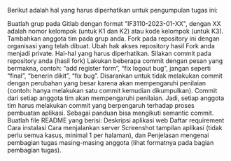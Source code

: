 Berikut adalah hal yang harus diperhatikan untuk pengumpulan tugas ini:

Buatlah grup pada Gitlab dengan format "IF3110-2023-01-XX", dengan XX adalah nomor kelompok (untuk K1 dan K2) atau kode kelompok (untuk K3).
Tambahkan anggota tim pada grup anda.
Fork pada repository ini dengan organisasi yang telah dibuat.
Ubah hak akses repository hasil Fork anda menjadi private.
Hal-hal yang harus diperhatikan.
Silakan commit pada repository anda (hasil fork)
Lakukan beberapa commit dengan pesan yang bermakna, contoh: “add register form”, “fix logout bug”, jangan seperti “final”, “benerin dikit”, “fix bug”.
Disarankan untuk tidak melakukan commit dengan perubahan yang besar karena akan mempengaruhi penilaian (contoh: hanya melakukan satu commit kemudian dikumpulkan).
Commit dari setiap anggota tim akan mempengaruhi penilaian.
Jadi, setiap anggota tim harus melakukan commit yang berpengaruh terhadap proses pembuatan aplikasi.
Sebagai panduan bisa mengikuti semantic commit.
Buatlah file README yang berisi:
Deskripsi aplikasi web
Daftar requirement
Cara instalasi
Cara menjalankan server
Screenshot tampilan aplikasi (tidak perlu semua kasus, minimal 1 per halaman), dan
Penjelasan mengenai pembagian tugas masing-masing anggota (lihat formatnya pada bagian pembagian tugas).
